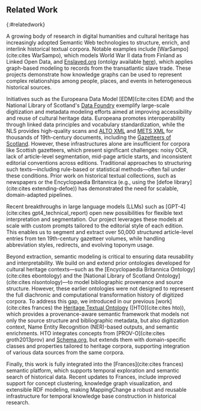 ## Related Work
{:#relatedwork}

A growing body of research in digital humanities and cultural heritage has increasingly adopted Semantic Web technologies to structure, enrich, and interlink historical textual corpora. Notable examples include [WarSampo](cite:cites WarSampo), which models World War II data from Finland as Linked Open Data, and [Enslaved.org](https://enslaved.org) (ontolgy available [here](https://docs.enslaved.org/ontology)), which applies graph-based modeling to records from the transatlantic slave trade. These projects demonstrate how knowledge graphs can be used to represent complex relationships among people, places, and events in heterogeneous historical sources.

Initiatives such as the Europeana Data Model [EDM](cite:cites EDM) and the National Library of Scotland's [Data Foundry](https://data.nls.uk/data/digitised-collections/) exemplify large-scale digitization and metadata modeling efforts aimed at improving accessibility and reuse of cultural heritage data. Europeana promotes interoperability through linked data principles and vocabulary standardization, while the NLS provides high-quality scans and [ALTO XML](https://altoxml.github.io) and [METS XML](https://www.loc.gov/standards/mets/) for thousands of 19th-century documents, including the [Gazetteers of Scotland](https://data.nls.uk/data/digitised-collections/gazetteers-of-scotland/). However, these infrastructures alone are insufficient for corpora like Scottish gazetteers, which present significant challenges: noisy OCR, lack of article-level segmentation, mid-page article starts, and inconsistent editorial conventions across editions. Traditional approaches to structuring such texts—including rule-based or statistical methods—often fail under these conditions. Prior work on historical textual collections, such as newspapers or the Encyclopaedia Britannica (e.g., using the [defoe library](cite:cites extending-defoe)) has demonstrated the need for scalable, domain-adapted pipelines.

Recent breakthroughs in large language models (LLMs) such as [GPT-4](cite:cites gpt4_technical_report) open new possibilities for flexible text interpretation and segmentation. Our project leverages these models at scale with custom prompts tailored to the editorial style of each edition. This enables us to segment and extract over 50,000 structured article-level entries from ten 19th-century gazetteer volumes, while handling abbreviation styles, redirects, and evolving toponym usage.

Beyond extraction, semantic modeling is critical to ensuring data reusability and interpretability. We build on and extend prior ontologies developed for cultural heritage contexts—such as the [Encyclopaedia Britannica Ontology](cite:cites ebontology) and the [National Library of Scotland Ontology](cite:cites nlsontology)—to model bibliographic provenance and source structure. However, these earlier ontologies were not designed to represent the full diachronic and computational transformation history of digitized corpora. To address this gap, we introduced in our previous [work](cite:cites frances) the [Heritage Textual Ontology](https://w3id.org/hto) ([HTO](cite:cites hto)), which provides a provenance-aware semantic framework that models not only the source structure and bibliographic metadata, but also digitization context, Name Entity Recognition (NER)-based outputs, and semantic enrichments. HTO integrates concepts from [PROV-O](cite:cites groth2013prov) and [Schema.org](https://schema.org), but extends them with domain-specific classes and properties tailored to heritage corpora, supporting integration of various data sources from the same corpora.

Finally, this work is fully integrated into the [Frances](cite:cites frances) semantic platform, which supports temporal exploration and semantic search of historical data. Recent updates to Frances, include improved support for concept clustering, knowledge graph visualization, and extensible RDF modeling, making MappingChange a robust and reusable infrastructure for temporal knowledge base construction in historical research.


